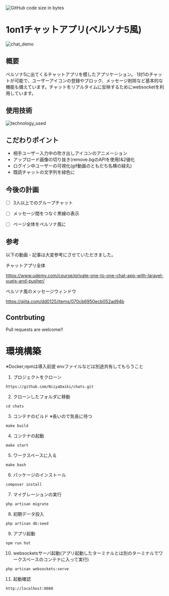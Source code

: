 ![GitHub code size in bytes](https://img.shields.io/github/languages/code-size/NiiyaDaiki/chats)
# 1on1チャットアプリ(ペルソナ5風)

![chat_demo](https://user-images.githubusercontent.com/56012694/102016927-e0c7fb80-3da6-11eb-8b6a-2bb4a9f5d47b.gif)


## 概要
ペルソナ5に出てくるチャットアプリを模したアプリケーション。
1対1のチャットが可能で、ユーザーアイコンの登録やブロック、メッセージ削除など基本的な機能も備えています。チャットをリアルタイムに反映するためにwebsocketを利用しています。

## 使用技術
![technology_used](https://user-images.githubusercontent.com/56012694/102021818-f993d980-3dc5-11eb-88ba-5ae56198431e.png)

## こだわりポイント
- 相手ユーザー入力中の吹き出しアイコンのアニメーション
- アップロード画像の切り抜き(remove.bgのAPIを使用)&2値化
- ログイン中ユーザーの可視化(gif動画のともだち名横の緑丸)
- 既読チャットの文字列を緑色に

## 今後の計画
- [ ] 3人以上でのグループチャット
- [ ] メッセージ間をつなぐ黒線の表示
- [ ] ページ全体をペルソナ風に


## 参考
以下の動画・記事は大変参考にさせていただきました。

チャットアプリ全体

https://www.udemy.com/course/private-one-to-one-chat-app-with-laravel-vuejs-and-pusher/

ペルソナ風のメッセージウィンドウ

https://qiita.com/dd0125/items/070cb6950ecb052ad94b


## Contrbuting
Pull requests are welcome!!

# 環境構築

※Docker,npmは導入前提 envファイルなどは別途共有してもらうこと

1. プロジェクトをクローン

`https://github.com/NiiyaDaiki/chats.git`

2. クローンしたフォルダに移動

`cd chats`

3. コンテナのビルド ※長いので気長に待つ

`make build`

4. コンテナの起動

`make start`

5. ワークスペースに入る

`make bash`

6. パッケージのインストール

`composer install`

7. マイグレーションの実行

`php artisan migrate`

8. 初期データ投入

`php artisan db:seed`

9. アプリ起動

`npm run hot`

10. websocketsサーバ起動(アプリ起動したターミナルとは別のターミナルでワークスペースのコンテナに入って実行)

`php artisan websockets:serve`

11. 起動確認

`http://localhost:8088`

